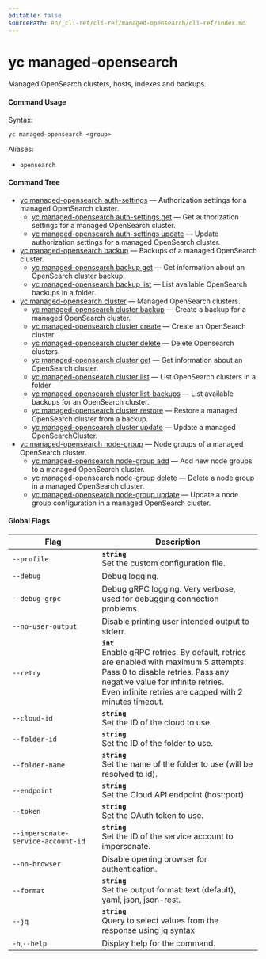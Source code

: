 ```yaml
---
editable: false
sourcePath: en/_cli-ref/cli-ref/managed-opensearch/cli-ref/index.md
---
```


# yc managed-opensearch

Managed OpenSearch clusters, hosts, indexes and backups.

#### Command Usage

Syntax: 

`yc managed-opensearch <group>`

Aliases: 

- `opensearch`

#### Command Tree

- [yc managed-opensearch auth-settings](auth-settings/index.md) — Authorization settings for a managed OpenSearch cluster.
	- [yc managed-opensearch auth-settings get](auth-settings/get.md) — Get authorization settings for a managed OpenSearch cluster.
	- [yc managed-opensearch auth-settings update](auth-settings/update.md) — Update authorization settings for a managed OpenSearch cluster.
- [yc managed-opensearch backup](backup/index.md) — Backups of a managed OpenSearch cluster.
	- [yc managed-opensearch backup get](backup/get.md) — Get information about an OpenSearch cluster backup.
	- [yc managed-opensearch backup list](backup/list.md) — List available OpenSearch backups in a folder.
- [yc managed-opensearch cluster](cluster/index.md) — Managed OpenSearch clusters.
	- [yc managed-opensearch cluster backup](cluster/backup.md) — Create a backup for a managed OpenSearch cluster.
	- [yc managed-opensearch cluster create](cluster/create.md) — Create an OpenSearch cluster
	- [yc managed-opensearch cluster delete](cluster/delete.md) — Delete Opensearch clusters.
	- [yc managed-opensearch cluster get](cluster/get.md) — Get information about an OpenSearch cluster.
	- [yc managed-opensearch cluster list](cluster/list.md) — List OpenSearch clusters in a folder
	- [yc managed-opensearch cluster list-backups](cluster/list-backups.md) — List available backups for an OpenSearch cluster.
	- [yc managed-opensearch cluster restore](cluster/restore.md) — Restore a managed OpenSearch cluster from a backup.
	- [yc managed-opensearch cluster update](cluster/update.md) — Update a managed OpenSearchCluster.
- [yc managed-opensearch node-group](node-group/index.md) — Node groups of a managed OpenSearch cluster.
	- [yc managed-opensearch node-group add](node-group/add.md) — Add new node groups to a managed OpenSearch cluster.
	- [yc managed-opensearch node-group delete](node-group/delete.md) — Delete a node group in a managed OpenSearch cluster.
	- [yc managed-opensearch node-group update](node-group/update.md) — Update a node group configuration in a managed OpenSearch cluster.

#### Global Flags

| Flag | Description |
|----|----|
|`--profile`|<b>`string`</b><br/>Set the custom configuration file.|
|`--debug`|Debug logging.|
|`--debug-grpc`|Debug gRPC logging. Very verbose, used for debugging connection problems.|
|`--no-user-output`|Disable printing user intended output to stderr.|
|`--retry`|<b>`int`</b><br/>Enable gRPC retries. By default, retries are enabled with maximum 5 attempts.<br/>Pass 0 to disable retries. Pass any negative value for infinite retries.<br/>Even infinite retries are capped with 2 minutes timeout.|
|`--cloud-id`|<b>`string`</b><br/>Set the ID of the cloud to use.|
|`--folder-id`|<b>`string`</b><br/>Set the ID of the folder to use.|
|`--folder-name`|<b>`string`</b><br/>Set the name of the folder to use (will be resolved to id).|
|`--endpoint`|<b>`string`</b><br/>Set the Cloud API endpoint (host:port).|
|`--token`|<b>`string`</b><br/>Set the OAuth token to use.|
|`--impersonate-service-account-id`|<b>`string`</b><br/>Set the ID of the service account to impersonate.|
|`--no-browser`|Disable opening browser for authentication.|
|`--format`|<b>`string`</b><br/>Set the output format: text (default), yaml, json, json-rest.|
|`--jq`|<b>`string`</b><br/>Query to select values from the response using jq syntax|
|`-h`,`--help`|Display help for the command.|
